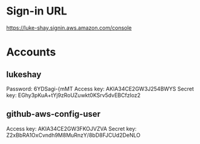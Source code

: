 # Sign-in URL

https://luke-shay.signin.aws.amazon.com/console

# Accounts

## lukeshay

Password: 6YDSagi-{mMT
Access key: AKIA34CE2GW3J254BWYS
Secret key: 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

## github-aws-config-user

Access key: AKIA34CE2GW3FKOJVZVA
Secret key: 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
